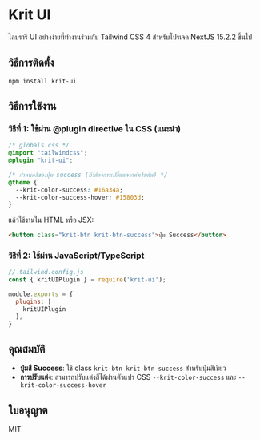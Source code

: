 # Krit UI

ไลบรารี UI อย่างง่ายที่ทำงานร่วมกับ Tailwind CSS 4 สำหรับโปรเจค NextJS 15.2.2 ขึ้นไป

## วิธีการติดตั้ง

```bash
npm install krit-ui
```

## วิธีการใช้งาน

### วิธีที่ 1: ใช้ผ่าน @plugin directive ใน CSS (แนะนำ)

```css
/* globals.css */
@import "tailwindcss";
@plugin "krit-ui";

/* กำหนดสีของปุ่ม success (ถ้าต้องการเปลี่ยนจากค่าเริ่มต้น) */
@theme {
  --krit-color-success: #16a34a;
  --krit-color-success-hover: #15803d;
}
```

แล้วใช้งานใน HTML หรือ JSX:

```html
<button class="krit-btn krit-btn-success">ปุ่ม Success</button>
```

### วิธีที่ 2: ใช้ผ่าน JavaScript/TypeScript

```js
// tailwind.config.js
const { kritUIPlugin } = require('krit-ui');

module.exports = {
  plugins: [
    kritUIPlugin
  ],
}
```

## คุณสมบัติ

- **ปุ่มสี Success**: ใช้ class `krit-btn krit-btn-success` สำหรับปุ่มสีเขียว
- **การปรับแต่ง**: สามารถปรับแต่งสีได้ผ่านตัวแปร CSS `--krit-color-success` และ `--krit-color-success-hover`

## ใบอนุญาต

MIT
